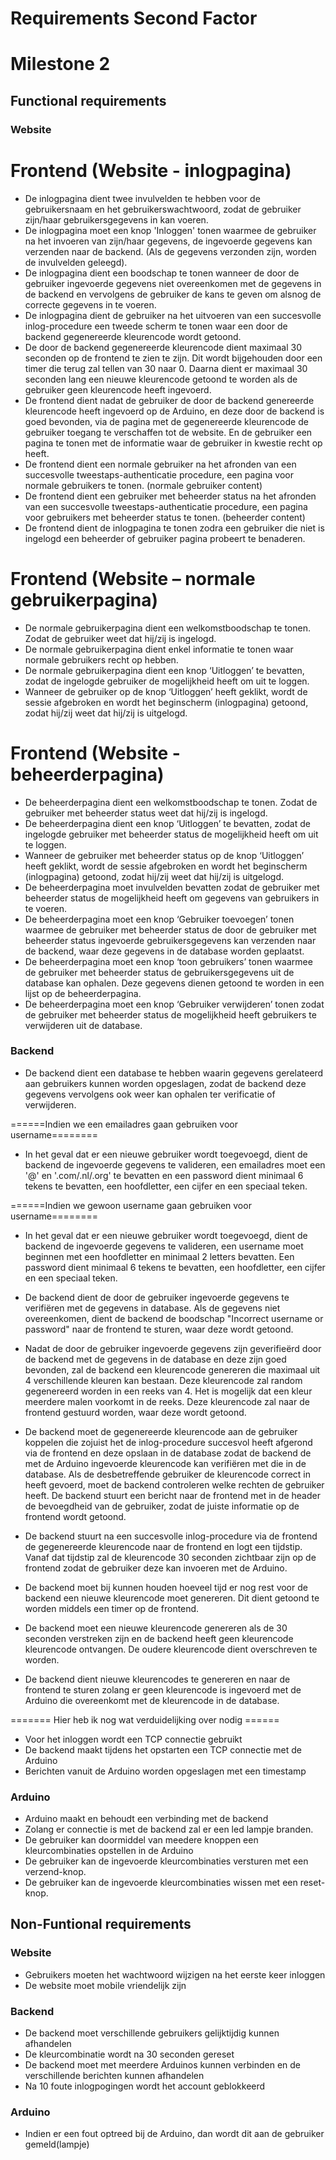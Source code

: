 # Requirements Second Factor

# Milestone 2

## Functional requirements

### Website

# Frontend (Website - inlogpagina)

- De inlogpagina dient twee invulvelden te hebben voor de gebruikersnaam en het gebruikerswachtwoord, zodat de gebruiker zijn/haar gebruikersgegevens in kan voeren.
- De inlogpagina moet een knop 'Inloggen' tonen waarmee de gebruiker na het invoeren van zijn/haar gegevens, de ingevoerde gegevens kan verzenden naar de backend. (Als de gegevens verzonden zijn, worden de invulvelden geleegd).
- De inlogpagina dient een boodschap te tonen wanneer de door de gebruiker ingevoerde gegevens niet overeenkomen met de gegevens in de backend en vervolgens de gebruiker de kans te geven om alsnog de correcte gegevens in te voeren.
- De inlogpagina dient de gebruiker na het uitvoeren van een succesvolle inlog-procedure een tweede scherm te tonen waar een door de backend gegenereerde kleurencode wordt getoond.
- De door de backend gegenereerde kleurencode dient maximaal 30 seconden op de frontend te zien te zijn. Dit wordt bijgehouden door een timer die terug zal tellen van 30 naar 0. Daarna dient er maximaal 30 seconden lang een nieuwe kleurencode getoond te worden als de gebruiker geen kleurencode heeft ingevoerd.
- De frontend dient nadat de gebruiker de door de backend genereerde kleurencode heeft ingevoerd op de Arduino, en deze door de backend is goed bevonden, via de pagina met de gegenereerde kleurencode de gebruiker toegang te verschaffen tot de website. En de gebruiker een pagina te tonen met de informatie waar de gebruiker in kwestie recht op heeft.
- De frontend dient een normale gebruiker na het afronden van een succesvolle tweestaps-authenticatie procedure, een pagina voor normale gebruikers te tonen. (normale gebruiker content)
- De frontend dient een gebruiker met beheerder status na het afronden van een succesvolle tweestaps-authenticatie procedure, een pagina voor gebruikers met beheerder status te tonen. (beheerder content)
- De frontend dient de inlogpagina te tonen zodra een gebruiker die niet is ingelogd een beheerder of gebruiker pagina probeert te benaderen.

# Frontend (Website – normale gebruikerpagina)

- De normale gebruikerpagina dient een welkomstboodschap te tonen. Zodat de gebruiker weet dat hij/zij is ingelogd.
- De normale gebruikerpagina dient enkel informatie te tonen waar normale gebruikers recht op hebben.
- De normale gebruikerpagina dient een knop ‘Uitloggen’ te bevatten, zodat de ingelogde gebruiker de mogelijkheid heeft om uit te loggen.
- Wanneer de gebruiker op de knop ‘Uitloggen’ heeft geklikt, wordt de sessie afgebroken en wordt het beginscherm (inlogpagina) getoond, zodat hij/zij weet dat hij/zij is uitgelogd.

# Frontend (Website - beheerderpagina)

- De beheerderpagina dient een welkomstboodschap te tonen. Zodat de gebruiker met beheerder status weet dat hij/zij is ingelogd.
- De beheerderpagina dient een knop ‘Uitloggen’ te bevatten, zodat de ingelogde gebruiker met beheerder status de mogelijkheid heeft om uit te loggen.
- Wanneer de gebruiker met beheerder status op de knop ‘Uitloggen’ heeft geklikt, wordt de sessie afgebroken en wordt het beginscherm (inlogpagina) getoond, zodat hij/zij weet dat hij/zij is uitgelogd.
- De beheerderpagina moet invulvelden bevatten zodat de gebruiker met beheerder status de mogelijkheid heeft om gegevens van gebruikers in te voeren.
- De beheerderpagina moet een knop ‘Gebruiker toevoegen’ tonen waarmee de gebruiker met beheerder status de door de gebruiker met beheerder status ingevoerde gebruikersgegevens kan verzenden naar de backend, waar deze gegevens in de database worden geplaatst.
- De beheerderpagina moet een knop ‘toon gebruikers’ tonen waarmee de gebruiker met beheerder status de gebruikersgegevens uit de database kan ophalen. Deze gegevens dienen getoond te worden in een lijst op de beheerderpagina.
- De beheerderpagina moet een knop ‘Gebruiker verwijderen’ tonen zodat de gebruiker met beheerder status de mogelijkheid heeft gebruikers te verwijderen uit de database.

### Backend

- De backend dient een database te hebben waarin gegevens gerelateerd aan gebruikers kunnen worden opgeslagen, zodat de backend deze gegevens vervolgens ook weer kan ophalen ter verificatie of verwijderen.

======Indien we een emailadres gaan gebruiken voor username========

- In het geval dat er een nieuwe gebruiker wordt toegevoegd, dient de backend de ingevoerde gegevens te valideren, een emailadres moet een '@' en '.com/.nl/.org' te bevatten en een password dient minimaal 6 tekens te bevatten, een hoofdletter, een cijfer en een speciaal teken.

======Indien we gewoon username gaan gebruiken voor username========

- In het geval dat er een nieuwe gebruiker wordt toegevoegd, dient de backend de ingevoerde gegevens te valideren, een username moet beginnen met een hoofdletter en minimaal 2 letters bevatten. Een password dient minimaal 6 tekens te bevatten, een hoofdletter, een cijfer en een speciaal teken.

- De backend dient de door de gebruiker ingevoerde gegevens te verifiëren met de gegevens in database. Als de gegevens niet overeenkomen, dient de backend de boodschap "Incorrect username or password" naar de frontend te sturen, waar deze wordt getoond.
- Nadat de door de gebruiker ingevoerde gegevens zijn geverifieërd door de backend met de gegevens in de database en deze zijn goed bevonden, zal de backend een kleurencode genereren die maximaal uit 4 verschillende kleuren kan bestaan. Deze kleurencode zal random gegenereerd worden in een reeks van 4. Het is mogelijk dat een kleur meerdere malen voorkomt in de reeks. Deze kleurencode zal naar de frontend gestuurd worden, waar deze wordt getoond.
- De backend moet de gegenereerde kleurencode aan de gebruiker koppelen die zojuist het de inlog-procedure succesvol heeft afgerond via de frontend en deze opslaan in de database zodat de backend de met de Arduino ingevoerde kleurencode kan verifiëren met die in de database. Als de desbetreffende gebruiker de kleurencode correct in heeft gevoerd, moet de backend controleren welke rechten de gebruiker heeft. De backend stuurt een bericht naar de frontend met in de header de bevoegdheid van de gebruiker, zodat de juiste informatie op de frontend wordt getoond.
- De backend stuurt na een succesvolle inlog-procedure via de frontend de gegenereerde kleurencode naar de frontend en logt een tijdstip. Vanaf dat tijdstip zal de kleurencode 30 seconden zichtbaar zijn op de frontend zodat de gebruiker deze kan invoeren met de Arduino.
- De backend moet bij kunnen houden hoeveel tijd er nog rest voor de backend een nieuwe kleurencode moet genereren. Dit dient getoond te worden middels een timer op de frontend.
- De backend moet een nieuwe kleurencode genereren als de 30 seconden verstreken zijn en de backend heeft geen kleurencode kleurencode ontvangen. De oudere kleurencode dient overschreven te worden.
- De backend dient nieuwe kleurencodes te genereren en naar de frontend te sturen zolang er geen kleurencode is ingevoerd met de Arduino die overeenkomt met de kleurencode in de database.

======= Hier heb ik nog wat verduidelijking over nodig ======

- Voor het inloggen wordt een TCP connectie gebruikt
- De backend maakt tijdens het opstarten een TCP connectie met de Arduino
- Berichten vanuit de Arduino worden opgeslagen met een timestamp

### Arduino

- Arduino maakt en behoudt een verbinding met de backend
- Zolang er connectie is met de backend zal er een led lampje branden.
- De gebruiker kan doormiddel van meedere knoppen een kleurcombinaties opstellen in de Arduino
- De gebruiker kan de ingevoerde kleurcombinaties versturen met een verzend-knop.
- De gebruiker kan de ingevoerde kleurcombinaties wissen met een reset-knop.

## Non-Funtional requirements

### Website

- Gebruikers moeten het wachtwoord wijzigen na het eerste keer inloggen
- De website moet mobile vriendelijk zijn

### Backend

- De backend moet verschillende gebruikers gelijktijdig kunnen afhandelen
- De kleurcombinatie wordt na 30 seconden gereset
- De backend moet met meerdere Arduinos kunnen verbinden en de verschillende berichten kunnen afhandelen
- Na 10 foute inlogpogingen wordt het account geblokkeerd

### Arduino

- Indien er een fout optreed bij de Arduino, dan wordt dit aan de gebruiker gemeld(lampje)
